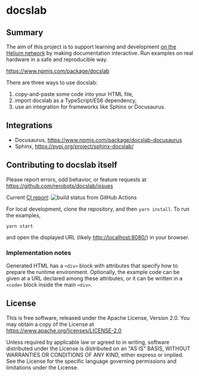 docslab
=======

Summary
-------

The aim of this project is to support learning and development [on the Helium
network](https://docs.helium.com/) by making documentation interactive.
Run examples on real hardware in a safe and reproducible way.

https://www.npmjs.com/package/docslab

There are three ways to use docslab:

1. copy-and-paste some code into your HTML file,
2. import docslab as a TypeScript/ES6 dependency,
3. use an integration for frameworks like Sphinx or Docusaurus.


Integrations
------------

* Docusaurus, https://www.npmjs.com/package/docslab-docusaurus
* Sphinx, https://pypi.org/project/sphinx-docslab/


Contributing to docslab itself
------------------------------

Please report errors, odd behavior, or feature requests at
<https://github.com/rerobots/docslab/issues>

Current [CI report](https://github.com/rerobots/docslab/actions/workflows/main.yml):
![build status from GitHub Actions](https://github.com/rerobots/docslab/actions/workflows/main.yml/badge.svg)

For local development, clone the repository, and then `yarn install`.
To run the examples,

    yarn start

and open the displayed URL (likely <http://localhost:8080/>) in your browser.


### Implementation notes

Generated HTML has a `<div>` block with attributes that specify how to prepare
the runtime environment. Optionally, the example code can be given at a URL
declared among these attributes, or it can be written in a `<code>` block
inside the main `<div>`.


License
-------

This is free software, released under the Apache License, Version 2.0.
You may obtain a copy of the License at https://www.apache.org/licenses/LICENSE-2.0

Unless required by applicable law or agreed to in writing, software distributed
under the License is distributed on an "AS IS" BASIS, WITHOUT WARRANTIES OR
CONDITIONS OF ANY KIND, either express or implied.  See the License for the
specific language governing permissions and limitations under the License.
